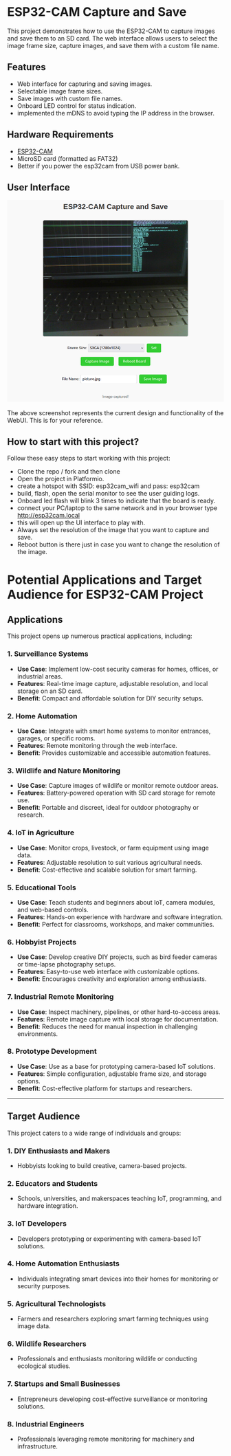 # ESP32-CAM Capture and Save

This project demonstrates how to use the ESP32-CAM to capture images and save them to an SD card. The web interface allows users to select the image frame size, capture images, and save them with a custom file name.

## Features

- Web interface for capturing and saving images.
- Selectable image frame sizes.
- Save images with custom file names.
- Onboard LED control for status indication.
- implemented the mDNS to avoid typing the IP address in the browser.

## Hardware Requirements

- [ESP32-CAM](https://www.espressif.com/en/products/hardware/esp32-cam/overview)
- MicroSD card (formatted as FAT32)
- Better if you power the esp32cam from USB power bank.

## User Interface

![WebUI](webUI.png)

The above screenshot represents the current design and functionality of the WebUI. This is for your reference.

## How to start with this project?

Follow these easy steps to start working with this project:
- Clone the repo / fork and then clone
- Open the project in Platformio.
- create a hotspot with SSID: esp32cam_wifi and pass: esp32cam
- build, flash, open the serial monitor to see the user guiding logs.
- Onboard led flash will blink 3 times to indicate that the board is ready.
- connect your PC/laptop to the same network and in your browser type http://esp32cam.local
- this will open up the UI interface to play with.
- Always set the resolution of the image that you want to capture and save.
- Reboot button is there just in case you want to change the resolution of the image.

# Potential Applications and Target Audience for ESP32-CAM Project

## Applications
This project opens up numerous practical applications, including:

### 1. **Surveillance Systems**
   - **Use Case**: Implement low-cost security cameras for homes, offices, or industrial areas.
   - **Features**: Real-time image capture, adjustable resolution, and local storage on an SD card.
   - **Benefit**: Compact and affordable solution for DIY security setups.

### 2. **Home Automation**
   - **Use Case**: Integrate with smart home systems to monitor entrances, garages, or specific rooms.
   - **Features**: Remote monitoring through the web interface.
   - **Benefit**: Provides customizable and accessible automation features.

### 3. **Wildlife and Nature Monitoring**
   - **Use Case**: Capture images of wildlife or monitor remote outdoor areas.
   - **Features**: Battery-powered operation with SD card storage for remote use.
   - **Benefit**: Portable and discreet, ideal for outdoor photography or research.

### 4. **IoT in Agriculture**
   - **Use Case**: Monitor crops, livestock, or farm equipment using image data.
   - **Features**: Adjustable resolution to suit various agricultural needs.
   - **Benefit**: Cost-effective and scalable solution for smart farming.

### 5. **Educational Tools**
   - **Use Case**: Teach students and beginners about IoT, camera modules, and web-based controls.
   - **Features**: Hands-on experience with hardware and software integration.
   - **Benefit**: Perfect for classrooms, workshops, and maker communities.

### 6. **Hobbyist Projects**
   - **Use Case**: Develop creative DIY projects, such as bird feeder cameras or time-lapse photography setups.
   - **Features**: Easy-to-use web interface with customizable options.
   - **Benefit**: Encourages creativity and exploration among enthusiasts.

### 7. **Industrial Remote Monitoring**
   - **Use Case**: Inspect machinery, pipelines, or other hard-to-access areas.
   - **Features**: Remote image capture with local storage for documentation.
   - **Benefit**: Reduces the need for manual inspection in challenging environments.

### 8. **Prototype Development**
   - **Use Case**: Use as a base for prototyping camera-based IoT solutions.
   - **Features**: Simple configuration, adjustable frame size, and storage options.
   - **Benefit**: Cost-effective platform for startups and researchers.

---

## Target Audience
This project caters to a wide range of individuals and groups:

### 1. **DIY Enthusiasts and Makers**
   - Hobbyists looking to build creative, camera-based projects.

### 2. **Educators and Students**
   - Schools, universities, and makerspaces teaching IoT, programming, and hardware integration.

### 3. **IoT Developers**
   - Developers prototyping or experimenting with camera-based IoT solutions.

### 4. **Home Automation Enthusiasts**
   - Individuals integrating smart devices into their homes for monitoring or security purposes.

### 5. **Agricultural Technologists**
   - Farmers and researchers exploring smart farming techniques using image data.

### 6. **Wildlife Researchers**
   - Professionals and enthusiasts monitoring wildlife or conducting ecological studies.

### 7. **Startups and Small Businesses**
   - Entrepreneurs developing cost-effective surveillance or monitoring solutions.

### 8. **Industrial Engineers**
   - Professionals leveraging remote monitoring for machinery and infrastructure.

